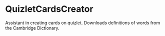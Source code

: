 # QuizletCardsCreator
Assistant in creating cards on quizlet. Downloads definitions of words from the Cambridge Dictionary.
